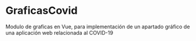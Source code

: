 # GraficasCovid
Modulo de graficas en Vue, para implementación de un apartado gráfico de una aplicación web relacionada al COVID-19
